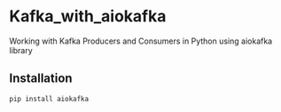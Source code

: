 # Kafka_with_aiokafka

Working with Kafka Producers and Consumers in Python using aiokafka library

## Installation

```pip install aiokafka```


